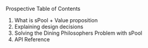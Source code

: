 Prospective Table of Contents

1. What is sPool + Value proposition
2. Explaining design decisions
3. Solving the Dining Philosophers Problem with sPool
4. API Reference
